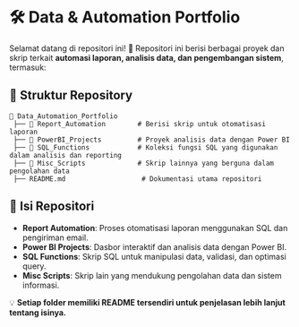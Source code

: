# 🛠️ Data & Automation Portfolio  

Selamat datang di repositori ini! 🚀 Repositori ini berisi berbagai proyek dan skrip terkait **automasi laporan, analisis data, dan pengembangan sistem**, termasuk:  

## 📂 Struktur Repository  
```
📂 Data_Automation_Portfolio  
 ├── 📂 Report_Automation        # Berisi skrip untuk otomatisasi laporan  
 ├── 📂 PowerBI_Projects         # Proyek analisis data dengan Power BI  
 ├── 📂 SQL_Functions            # Koleksi fungsi SQL yang digunakan dalam analisis dan reporting  
 ├── 📂 Misc_Scripts             # Skrip lainnya yang berguna dalam pengolahan data  
 ├── README.md                   # Dokumentasi utama repositori  
```

## 📌 Isi Repositori  
- **Report Automation**: Proses otomatisasi laporan menggunakan SQL dan pengiriman email.  
- **Power BI Projects**: Dasbor interaktif dan analisis data dengan Power BI.  
- **SQL Functions**: Skrip SQL untuk manipulasi data, validasi, dan optimasi query.  
- **Misc Scripts**: Skrip lain yang mendukung pengolahan data dan sistem informasi.  

💡 **Setiap folder memiliki README tersendiri untuk penjelasan lebih lanjut tentang isinya.**  

